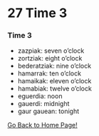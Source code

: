 # 27 Time 3

### Time 3
* zazpiak: seven o’clock
* zortziak: eight o’clock
* bederatziak: nine o’clock
* hamarrak: ten o’clock
* hamaikak: eleven o’clock
* hamabiak: twelve o’clock
* eguerdia: noon
* gauerdi: midnight
* gaur gauean: tonight

[ Go Back to Home Page!](..)
